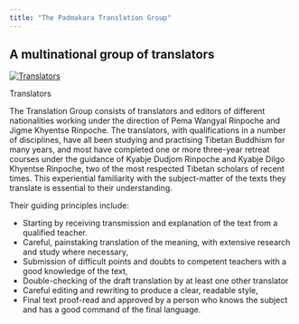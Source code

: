 ```yaml
---
title: "The Padmakara Translation Group"
---
```


##  A multinational group of translators 

[ ![Translators](/images/img_translation_group-150x150.jpg) ](/images/img_translation_group.jpg)

Translators 

The Translation Group consists of translators and editors of different nationalities working under the direction of Pema Wangyal Rinpoche and Jigme Khyentse Rinpoche. The translators, with qualifications in a number of disciplines, have all been studying and practising Tibetan Buddhism for many years, and most have completed one or more three-year retreat courses under the guidance of Kyabje Dudjom Rinpoche and Kyabje Dilgo Khyentse Rinpoche, two of the most respected Tibetan scholars of recent times. This experiential familiarity with the subject-matter of the texts they translate is essential to their understanding. 

Their guiding principles include: 

  * Starting by receiving transmission and explanation of the text from a qualified teacher. 
  * Careful, painstaking translation of the meaning, with extensive research and study where necessary, 
  * Submission of difficult points and doubts to competent teachers with a good knowledge of the text, 
  * Double-checking of the draft translation by at least one other translator 
  * Careful editing and rewriting to produce a clear, readable style, 
  * Final text proof-read and approved by a person who knows the subject and has a good command of the final language. 


